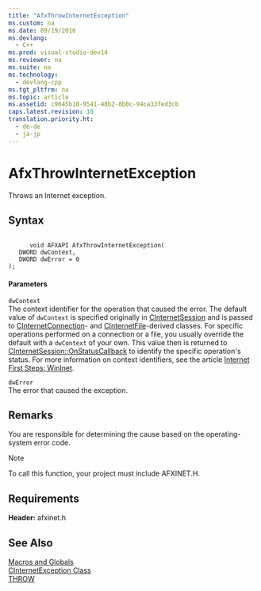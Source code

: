 ```yaml
---
title: "AfxThrowInternetException"
ms.custom: na
ms.date: 09/19/2016
ms.devlang: 
  - C++
ms.prod: visual-studio-dev14
ms.reviewer: na
ms.suite: na
ms.technology: 
  - devlang-cpp
ms.tgt_pltfrm: na
ms.topic: article
ms.assetid: c9645b10-9541-48b2-8b0c-94ca33fed3cb
caps.latest.revision: 10
translation.priority.ht: 
  - de-de
  - ja-jp
---
```

# AfxThrowInternetException
Throws an Internet exception.  
  
## Syntax  
  
```  
  
      void AFXAPI AfxThrowInternetException(  
   DWORD dwContext,  
   DWORD dwError = 0   
);  
```  
  
#### Parameters  
 `dwContext`  
 The context identifier for the operation that caused the error. The default value of `dwContext` is specified originally in [CInternetSession](../vs140/CInternetSession-Class.md) and is passed to [CInternetConnection](../vs140/CInternetConnection-Class.md)- and [CInternetFile](../vs140/CInternetFile-Class.md)-derived classes. For specific operations performed on a connection or a file, you usually override the default with a `dwContext` of your own. This value then is returned to [CInternetSession::OnStatusCallback](../vs140/CInternetSession--OnStatusCallback.md) to identify the specific operation's status. For more information on context identifiers, see the article [Internet First Steps: WinInet](../vs140/WinInet-Basics.md).  
  
 `dwError`  
 The error that caused the exception.  
  
## Remarks  
 You are responsible for determining the cause based on the operating-system error code.  
  
> [!NOTE]
>  To call this function, your project must include AFXINET.H.  
  
## Requirements  
 **Header:** afxinet.h  
  
## See Also  
 [Macros and Globals](../vs140/MFC-Macros-and-Globals.md)   
 [CInternetException Class](../vs140/CInternetException-Class.md)   
 [THROW](../vs140/THROW--MFC-.md)